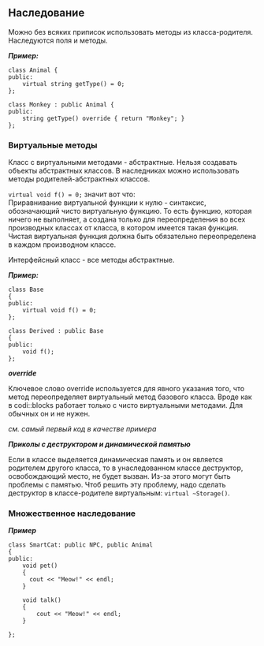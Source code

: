 ## Наследование


Можно без всяких приписок использовать методы из класса-родителя.    
Наследуются поля и методы.

***Пример:***
```
class Animal {
public:
    virtual string getType() = 0;
};

class Monkey : public Animal {
public:
    string getType() override { return "Monkey"; }
};
```




### Виртуальные методы

Класс с виртуальными методами - абстрактные. Нельзя создавать объекты
абстрактных классов. В наследниках можно использовать методы 
родителей-абстрактных классов.   

`virtual void f() = 0;` значит вот что:   
Приравнивание виртуальной функции к нулю - синтаксис, обозначающий чисто
виртуальную функцию. То есть функцию, которая ничего не выполняет, а создана
только для переопределения во всех производных классах от класса, в котором 
имеется такая функция. Чистая виртуальная функция должна быть обязательно 
переопределена в каждом производном классе.      

Интерфейсный класс - все методы абстрактные.   


***Пример:***
```
class Base
{
public:
    virtual void f() = 0;
};

class Derived : public Base
{
public:
    void f();
};
```

***override***   

Ключевое слово override используется для явного указания того, что метод переопределяет виртуальный метод базового класса. Вроде как в codi::blocks работает только с 
чисто виртуальными методами. Для обычных он и не нужен.      

*см. самый первый код в качестве примера*     

***Приколы с деструктором и динамической памятью***    

Если в классе выделяется динамическая память и он является родителем другого класса, то в унаследованном классе деструктор, 
освобождающий место, не будет вызван. Из-за этого могут быть проблемы с памятью. Чтоб решить эту проблему, надо сделать 
деструктор в классе-родителе виртуальным: `virtual ~Storage()`.

### Множественное наследование     
***Пример***    
```
class SmartCat: public NPC, public Animal
{
public:
    void pet()
    {
      cout << "Meow!" << endl;
    }

    void talk()
    {
        cout << "Meow!" << endl;
    }

};
```
